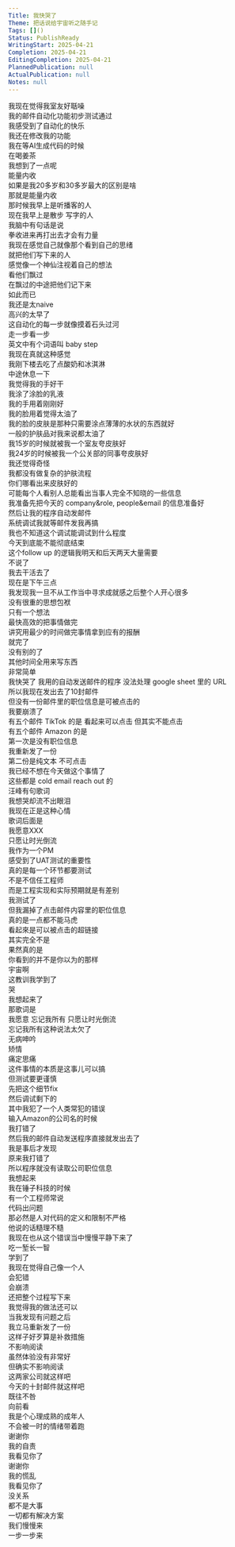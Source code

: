 ```yaml
---    
Title: 我快哭了    
Theme: 把话说给宇宙听之随手记    
Tags: []()    
Status: PublishReady    
WritingStart: 2025-04-21    
Completion: 2025-04-21    
EditingCompletion: 2025-04-21    
PlannedPublication: null    
ActualPublication: null    
Notes: null    
---        
```

我现在觉得我室友好聒噪        
我的邮件自动化功能初步测试通过      
我感受到了自动化的快乐        
我还在修改我的功能        
我在等AI生成代码的时候      
在喝姜茶      
我想到了一点呢      
能量内收      
如果是我20多岁和30多岁最大的区别是啥      
那就是能量内收      
那时候我早上是听播客的人      
现在我早上是散步 写字的人      
我脑中有句话是说      
拳收进来再打出去才会有力量        
我现在感觉自己就像那个看到自己的思绪      
就把他们写下来的人      
感觉像一个神仙注视着自己的想法      
看他们飘过      
在飘过的中途把他们记下来      
如此而已        
我还是太naive      
高兴的太早了      
这自动化的每一步就像摸着石头过河      
走一步看一步      
英文中有个词语叫 baby step      
我现在真就这种感觉        
我刚下楼去吃了点酸奶和冰淇淋      
中途休息一下      
我觉得我的手好干      
我涂了涂脸的乳液      
我的手用着刚刚好      
我的脸用着觉得太油了      
我的脸的皮肤是那种只需要涂点薄薄的水状的东西就好      
一般的护肤品对我来说都太油了        
我15岁的时候就被我一个室友夸皮肤好      
我24岁的时候被我一个公关部的同事夸皮肤好      
我还觉得奇怪      
我都没有做复杂的护肤流程      
你们哪看出来皮肤好的      
可能每个人看别人总能看出当事人完全不知晓的一些信息        
我准备先把今天的 company&role, people&email 的信息准备好      
然后让我的程序自动发邮件      
系统调试我就等邮件发我再搞      
我也不知道这个调试能调试到什么程度      
今天到底能不能彻底结束      
这个follow up 的逻辑我明天和后天两天大量需要      
不说了      
我去干活去了      
现在是下午三点        
我发现我一旦不从工作当中寻求成就感之后整个人开心很多      
没有很重的思想包袱      
只有一个想法      
最快高效的把事情做完      
讲究用最少的时间做完事情拿到应有的报酬      
就完了      
没有别的了      
其他时间全用来写东西      
非常简单        
我快哭了 我用的自动发送邮件的程序 没法处理 google sheet 里的 URL      
所以我现在发出去了10封邮件      
但没有一份邮件里的职位信息是可被点击的      
我要崩溃了        
有五个邮件 TikTok 的是 看起来可以点击 但其实不能点击      
有五个邮件 Amazon 的是      
第一次是没有职位信息      
我重新发了一份      
第二份是纯文本 不可点击        
我已经不想在今天做这个事情了        
这些都是 cold email reach out 的        
汪峰有句歌词      
我想哭却流不出眼泪      
我现在正是这种心情        
歌词后面是      
我愿意XXX      
只愿让时光倒流        
我作为一个PM      
感受到了UAT测试的重要性      
真的是每一个环节都要测试      
不是不信任工程师      
而是工程实现和实际预期就是有差别        
我测试了      
但我漏掉了点击邮件内容里的职位信息      
真的是一点都不能马虎      
看起來是可以被点击的超链接      
其实完全不是        
果然真的是      
你看到的并不是你以为的那样      
宇宙啊      
这教训我学到了      
哭        
我想起来了      
那歌词是      
我愿意 忘记我所有 只愿让时光倒流      
忘记我所有这种说法太欠了      
无病呻吟      
矫情        
痛定思痛      
这件事情的本质是这事儿可以搞      
但测试要更谨慎      
先把这个细节fix      
然后调试剩下的        
其中我犯了一个人类常犯的错误      
输入Amazon的公司名的时候      
我打错了      
然后我的邮件自动发送程序直接就发出去了      
我是事后才发现      
原来我打错了      
所以程序就没有读取公司职位信息        
我想起来      
我在锤子科技的时候      
有一个工程师常说      
代码出问题      
那必然是人对代码的定义和限制不严格      
他说的话糙理不糙        
我现在也从这个错误当中慢慢平静下来了      
吃一堑长一智      
学到了        
我现在觉得自己像一个人      
会犯错      
会崩溃      
还把整个过程写下来        
我觉得我的做法还可以      
当我发现有问题之后      
我立马重新发了一份      
这样子好歹算是补救措施      
不影响阅读      
虽然体验没有非常好      
但确实不影响阅读        
这两家公司就这样吧      
今天的十封邮件就这样吧      
既往不咎      
向前看        
我是个心理成熟的成年人      
不会被一时的情绪带着跑        
谢谢你      
我的自责      
我看见你了        
谢谢你      
我的慌乱      
我看见你了        
没关系      
都不是大事      
一切都有解决方案      
我们慢慢来      
一步一步来        
    